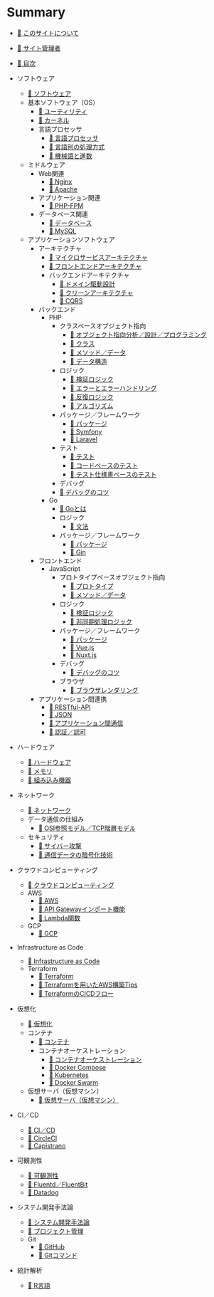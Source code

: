 # Summary
* [📖 ︎このサイトについて](README.md)

* [📖 ︎サイト管理者](public/self_introduction.md)

* [📖 ︎目次](public/index.md)

* ソフトウェア
  * [📖 ︎ソフトウェア](public/software/software.md)
  * 基本ソフトウェア（OS）
    * [📖 ︎ユーティリティ](public/software/software_basic_utility.md)
    * [📖 ︎カーネル](public/software/software_basic_kernel.md)
    * 言語プロセッサ
      * [📖 ︎言語プロセッサ](public/software/software_basic_language_processor.md)
      * [📖 ︎言語別の処理方式](public/software/software_basic_language_processor_process_mode.md)
      * [📖 ︎機械語と進数](public/software/software_basic_language_processor_machine_language_and_radix.md)
  * ミドルウェア
    * Web関連
      * [📖 ︎Nginx](public/software/software_middleware_web_nginx.md)
      * [📖 ︎Apache](public/software/software_middleware_web_apache.md)
    * アプリケーション関連
      * [📖 ︎PHP-FPM](public/software/software_middleware_application_php_fpm.md)
    * データベース関連
      * [📖 ︎データベース](public/software/software_middleware_database.md)
      * [📖 My︎SQL](public/software/software_middleware_database_mysql.md)
  * アプリケーションソフトウェア
    * アーキテクチャ
      * [📖 ︎マイクロサービスアーキテクチャ](public/software/software_application_architecture_microservice.md)
      * [📖 ︎フロントエンドアーキテクチャ](public/software/software_application_architecture_frontend.md)
      * バックエンドアーキテクチャ
        * [📖 ︎ドメイン駆動設計](public/software/software_application_architecture_backend_domain_driven_design.md)
        * [📖 ︎クリーンアーキテクチャ](public/software/software_application_architecture_backend_domain_driven_design_clean_architecture.md)
        * [📖 ︎CQRS](public/software/software_application_architecture_backend_cqrs.md)
    * バックエンド 
      * PHP
        * クラスベースオブジェクト指向
          * [📖 ︎オブジェクト指向分析／設計／プログラミング](public/software/software_application_backend_php_object_orientation_analysis_design_programming.md)
          * [📖 ︎クラス](public/software/software_application_backend_php_object_orientation_class.md)
          * [📖 ︎メソッド／データ](public/software/software_application_backend_php_object_orientation_method_data.md)
          * [📖 ︎データ構造](public/software/software_application_backend_php_object_orientation_data_structure.md)
        * ロジック
          * [📖 ︎検証ロジック](public/software/software_application_backend_php_logic_validation.md)
          * [📖 ︎エラーとエラーハンドリング](public/software/software_application_backend_php_logic_error_and_error_handling.md)
          * [📖 ︎反復ロジック](public/software/software_application_backend_php_logic_iteration.md)
          * [📖 ︎アルゴリズム](public/software/software_application_backend_php_logic_algorithm.md)
        * パッケージ／フレームワーク
          * [📖 ︎パッケージ](public/software/software_application_backend_php_package.md)
          * [📖 ︎Symfony](public/software/software_application_backend_php_framework_symfony.md)
          * [📖 ︎Laravel](public/software/software_application_backend_php_framework_laravel.md)
        * テスト
          * [📖 ︎テスト](public/software/software_application_backend_php_testing.md)
          * [📖 ︎コードベースのテスト](public/software/software_application_backend_php_testing_based_on_code.md)
          * [📖 ︎テスト仕様書ベースのテスト](public/software/software_application_backend_php_testing_based_on_test_specification.md)
        * デバッグ
        * [📖 ︎デバッグのコツ](public/software/software_application_backend_php_debug.md)
      * Go
        * [📖 Goとは](public/software/software_application_backend_go.md)
        * ロジック
          * [📖 文法](public/software/software_application_backend_go_logic.md)
        * パッケージ／フレームワーク
          * [📖 パッケージ](public/software/software_application_backend_go_package.md)
          * [📖 Gin](public/software/software_application_backend_go_framework_gin.md)
    * フロントエンド 
      * JavaScript
        * プロトタイプベースオブジェクト指向
          * [📖 ︎プロトタイプ](public/software/software_application_frontend_js_object_orientation_prototype.md)
          * [📖 ︎メソッド／データ](public/software/software_application_frontend_js_object_orientation_method_data.md)
        * ロジック
          * [📖 ︎検証ロジック](public/software/software_application_frontend_js_logic_validation.md)
          * [📖 ︎非同期処理ロジック](public/software/software_application_frontend_js_logic_asynchronous_process.md)
        * パッケージ／フレームワーク
          * [📖 ︎パッケージ](public/software/software_application_frontend_js_package.md)
          * [📖 ︎Vue.js](public/software/software_application_frontend_js_framework_vuejs.md)
          * [📖 ︎Nuxt.js](public/software/software_application_frontend_js_framework_nuxtjs.md)
        * デバッグ
          * [📖 ︎デバッグのコツ](public/software/software_application_frontend_js_debug.md)
        * ブラウザ
          * [📖 ︎ブラウザレンダリング](public/software/software_application_frontend_js_browser_rendering.md)
    * アプリケーション間連携
      * [📖 ︎RESTful-API](public/software/software_application_collaboration_api_restful.md)
      * [📖 ︎JSON](public/software/software_application_collaboration_json.md)
      * [📖 ︎アプリケーション間通信](public/software/software_application_collaboration_communication.md)
      * [📖 ︎認証／認可](public/software/software_application_collaboration_authentication_authorization.md)

* ハードウェア
  * [📖 ︎ハードウェア](public/hardware/hardware.md)
  * [📖 ︎メモリ](public/hardware/hardware_memory.md)
  * [📖 ︎組み込み機器](public/hardware/hardware_embedded_system.md)

* ネットワーク
    * [📖 ︎ネットワーク](public/network/network.md)
    * データ通信の仕組み
      * [📖 ︎OSI参照モデル／TCP階層モデル](public/network/network_osi_tcp_model.md)
    * セキュリティ
      * [📖 ︎サイバー攻撃](public/network/network_security_cyber_attacks.md)
      * [📖 ︎通信データの暗号化技術](public/network/network_security_encryption_technology.md)

* ︎クラウドコンピューティング
  * [📖 ︎クラウドコンピューティング](public/cloud_computing/cloud_computing.md)
  * AWS
    * [📖 ︎AWS](public/cloud_computing/cloud_computing_aws.md)
    * [📖 ︎API Gatewayインポート機能](public/cloud_computing/cloud_computing_aws_api_gateway_import.md)
    * [📖 ︎Lambda関数](public/cloud_computing/cloud_computing_aws_lambda_function.md)
  * GCP
    * [📖 ︎GCP](public/cloud_computing/cloud_computing_gcp.md)

* Infrastructure as Code
  * [📖 ︎Infrastructure as Code](public/infrastructure_as_code/infrastructure_as_code.md)
  * Terraform
    * [📖 ︎Terraform](public/infrastructure_as_code/infrastructure_as_code_terraform.md)
    * [📖 ︎Terraformを用いたAWS構築Tips](public/infrastructure_as_code/infrastructure_as_code_terraform_aws_tips.md)
    * [📖 ︎TerraformのCICDフロー](public/infrastructure_as_code/infrastructure_as_code_terraform_ci_cd.md)

* 仮想化
  * [📖 ︎仮想化](public/virtualization/virtualization.md)
  * コンテナ
    * [📖 ︎コンテナ](public/virtualization/virtualization_container.md)
    * コンテナオーケストレーション
      * [📖 ︎コンテナオーケストレーション](public/virtualization/virtualization_container_orchestration.md)
      * [📖 ︎Docker Compose](public/virtualization/virtualization_container_orchestration_docker_compose.md)
      * [📖 ︎Kubernetes](public/virtualization/virtualization_container_orchestration_kubernetes.md)
      * [📖 ︎Docker Swarm](public/virtualization/virtualization_container_orchestration_docker_swarm.md)
  * ︎仮想サーバ（仮想マシン）
    * [📖 ︎仮想サーバ（仮想マシン）](public/virtualization/virtualization_server.md)

* CI／CD
  * [📖 ︎CI／CD](public/ci_cd/ci_cd.md)
  * [📖 ︎CircleCI](public/ci_cd/ci_cd_circleci.md)
  * [📖 ︎Capistrano](public/ci_cd/ci_cd_capistrano.md)

* 可観測性
  * [📖 ︎可観測性](public/observability/observability.md)
  * [📖 ︎Fluentd／FluentBit](public/observability/observability_fluentd_and_fluentbit.md)
  * [📖 ︎Datadog](public/observability/observability_datadog.md)

* システム開発手法論
  * [📖 ︎システム開発手法論](public/system_development_methodology/system_development_methodology.md)
  * [📖 ︎プロジェクト管理](public/system_development_methodology/system_development_methodology_project_management.md)
  * Git
    * [📖 ︎GitHub](public/system_development_methodology/system_development_methodology_github.md)
    * [📖 ︎Gitコマンド](public/system_development_methodology/system_development_methodology_git_command.md)

* 統計解析
  * [📖 ︎R言語](public/statistic_analysis/statistic_analysis_r.md)
